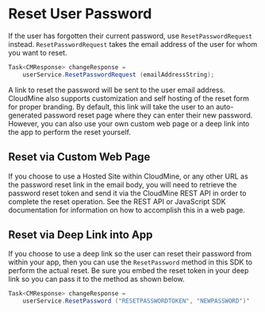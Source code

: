 # Reset User Password

If the user has forgotten their current password, use `ResetPasswordRequest` instead. `ResetPasswordRequest` takes the email address of the user for whom you want to reset. 

```csharp
Task<CMResponse> changeResponse = 
	userService.ResetPasswordRequest (emailAddressString);
```

A link to reset the password will be sent to the user email address. CloudMine also supports customization and self hosting of the reset form for proper branding. By default, this link will take the user to an auto-generated password reset page where they can enter their new password. However, you can also use your own custom web page or a deep link into the app to perform the reset yourself.

## Reset via Custom Web Page

If you choose to use a Hosted Site within CloudMine, or any other URL as the password reset link in the email body, you will need to retrieve the password reset token and send it via the CloudMine REST API in order to complete the reset operation. See the REST API or JavaScript SDK documentation for information on how to accomplish this in a web page.

## Reset via Deep Link into App

If you choose to use a deep link so the user can reset their password from within your app, then you can use the `ResetPassword` method in this SDK to perform the actual reset. Be sure you embed the reset token in your deep link so you can pass it to the method as shown below.

```csharp
Task<CMResponse> changeResponse = 
	userService.ResetPassword ("RESETPASSWORDTOKEN", "NEWPASSWORD")'
```